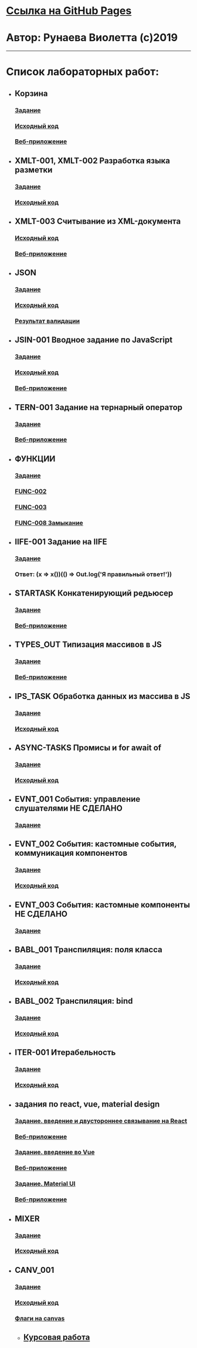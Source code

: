 # [Ссылка на GitHub Pages](https://vitarunaeva.github.io/itmo-js-labs/)
# Автор: Рунаева Виолетта (с)2019
---
# Список лабораторных работ:
* ## Корзина
  ### [Задание](https://kodaktor.ru/g/cart)
  ### [Исходный код](https://github.com/vitarunaeva/itmo-js-labs/tree/master/cart)
  ### [Веб-приложение](https://vitarunaeva.github.io/cart/)
* ## XMLT-001, XMLT-002  Разработка языка разметки
  ### [Задание](https://kodaktor.ru/g/xml_intro)
  ### [Исходный код](https://github.com/vitarunaeva/itmo-js-labs/tree/master/XMLT-003)
* ## XMLT-003 Считывание из XML-документа
  ### [Исходный код](https://kodaktor.ru/xmlt_c1fc5)
  ### [Веб-приложение](https://kodaktor.ru/g/xmlt_c1fc5)
* ## JSON
  ### [Задание](https://kodaktor.ru/g/json_intro)
  ### [Исходный код](https://kodaktor.ru/myjson_e477e)
  ### [Результат валидации](https://github.com/vitarunaeva/itmo-js-labs/blob/master/XSL-INTRO/h3B9mbi2a_c.jpg)
* ## JSIN-001 Вводное задание по JavaScript
  ### [Задание](https://kodaktor.ru/jsin_001)
  ### [Исходный код](https://kodaktor.ru/jsin_cbbf7)
  ### [Веб-приложение](https://kodaktor.ru/g/jsin_cbbf7)
* ## TERN-001 Задание на тернарный оператор
  ### [Задание](https://kodaktor.ru/tern_001)
  ### [Веб-приложение](https://kodaktor.ru/g/tern_4f12d)
* ## ФУНКЦИИ
  ### [Задание](https://kodaktor.ru/g/func)
  ### [FUNC-002](https://kodaktor.ru/g/func_1d118)
  ### [FUNC-003](https://kodaktor.ru/g/func_57497)
  ### [FUNC-008 Замыкание](https://kodaktor.ru/g/func_e4857)
* ## IIFE-001 Задание на IIFE
  ### [Задание](https://kodaktor.ru/g/iife)
  ### Ответ: (x => x())(() => Out.log('Я правильный ответ!'))
* ## STARTASK Конкатенирующий редьюсер
  ### [Задание](https://kodaktor.ru/startask)
  ### [Веб-приложение](https://kodaktor.ru/g/startask_3fd3d)
* ## TYPES_OUT Типизация массивов в JS
  ### [Задание](https://kodaktor.ru/types_out)
  ### [Веб-приложение](https://kodaktor.ru/g/types_a34ea)
* ## IPS_TASK Обработка данных из массива в JS
  ### [Задание](https://kodaktor.ru/g/ips_task)
  ### [Исходный код](https://github.com/vitarunaeva/itmo-js-labs/tree/master/ips)
* ## ASYNC-TASKS  Промисы и for await of
  ### [Задание](https://kodaktor.ru/async_tasks)
  ### [Исходный код](https://kodaktor.ru/g/async_fb0ef)
* ## EVNT_001 События: управление слушателями НЕ СДЕЛАНО
  ### [Задание](https://kodaktor.ru/g/evnt_001)
* ## EVNT_002 События: кастомные события, коммуникация компонентов
  ### [Задание](https://kodaktor.ru/evnt_002)
  ### [Исходный код](https://kodaktor.ru/g/custom_170f8)
* ## EVNT_003 События: кастомные компоненты НЕ СДЕЛАНО
  ### [Задание](https://kodaktor.ru/evnt_003)
* ## BABL_001 Транспиляция: поля класса
  ### [Задание](https://kodaktor.ru/babl_001)
  ### [Исходный код](https://kodaktor.ru/g/babl_d3107)
* ## BABL_002 Транспиляция: bind
  ### [Задание](https://kodaktor.ru/babl_002)
  ### [Исходный код](https://kodaktor.ru/bind02032018_c11a0)
* ## ITER-001 Итерабельность
  ### [Задание](https://kodaktor.ru/iter_001)
  ### [Исходный код](https://kodaktor.ru/g/iter_c7800)
* ## задания по react, vue, material design
  ### [Задание. введение и двустороннее связывание на React](https://kodaktor.ru/frmw_001 )
  ### [Веб-приложение](https://kodaktor.ru/g/react_state_b9774)
  ### [Задание. введение во Vue](https://kodaktor.ru/frmw_002)
  ### [Веб-приложение](https://kodaktor.ru/g/vue_99dbf)
  ### [Задание. Material UI](https://kodaktor.ru/frmw_007)
  ### [Веб-приложение](https://github.com/vitarunaeva/itmo-js-labs/tree/master/material)
* ## MIXER
  ### [Задание](https://kodaktor.ru/g/mixer)
  ### [Исходный код](https://github.com/vitarunaeva/itmo-js-labs/tree/master/mixer)
* ## CANV_001
  ### [Задание](http://kodaktor.ru/cnvs/lr_canvas_rates.pdf)
  ### [Исходный код](https://kodaktor.ru/g/10bf370_db7fd)
  ### [Флаги на canvas](https://github.com/vitarunaeva/itmo-js-labs/tree/master/canvas)
  
  
  * ## [Курсовая работа](http://kodaktor.ru/cnvs/lr_canvas_rates.pdf)
  






